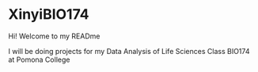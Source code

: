 # XinyiBIO174
Hi! Welcome to my READme

I will be doing projects for my Data Analysis of Life Sciences Class BIO174 at Pomona College
